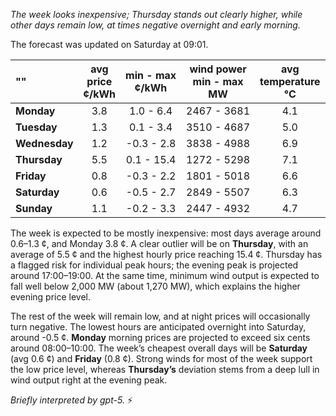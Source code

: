 *The week looks inexpensive; Thursday stands out clearly higher, while other days remain low, at times negative overnight and early morning.*

The forecast was updated on Saturday at 09:01.

| "" | avg<br>price<br>¢/kWh | min - max<br>¢/kWh | wind power<br>min - max<br>MW | avg<br>temperature<br>°C |
|:-------------|:----------------:|:----------------:|:-------------:|:-------------:|
| **Monday** | 3.8 | 1.0 - 6.4 | 2467 - 3681 | 4.1 |
| **Tuesday** | 1.3 | 0.1 - 3.4 | 3510 - 4687 | 5.0 |
| **Wednesday** | 1.2 | -0.3 - 2.8 | 3838 - 4988 | 6.9 |
| **Thursday** | 5.5 | 0.1 - 15.4 | 1272 - 5298 | 7.1 |
| **Friday** | 0.8 | -0.3 - 2.2 | 1801 - 5018 | 6.6 |
| **Saturday** | 0.6 | -0.5 - 2.7 | 2849 - 5507 | 6.3 |
| **Sunday** | 1.1 | -0.2 - 3.3 | 2447 - 4932 | 4.7 |

The week is expected to be mostly inexpensive: most days average around 0.6–1.3 ¢, and Monday 3.8 ¢. A clear outlier will be on **Thursday**, with an average of 5.5 ¢ and the highest hourly price reaching 15.4 ¢. Thursday has a flagged risk for individual peak hours; the evening peak is projected around 17:00–19:00. At the same time, minimum wind output is expected to fall well below 2,000 MW (about 1,270 MW), which explains the higher evening price level.

The rest of the week will remain low, and at night prices will occasionally turn negative. The lowest hours are anticipated overnight into Saturday, around -0.5 ¢. **Monday** morning prices are projected to exceed six cents around 08:00–10:00. The week’s cheapest overall days will be **Saturday** (avg 0.6 ¢) and **Friday** (0.8 ¢). Strong winds for most of the week support the low price level, whereas **Thursday’s** deviation stems from a deep lull in wind output right at the evening peak.

*Briefly interpreted by gpt-5.* ⚡
